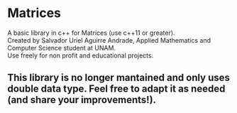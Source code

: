 # Matrices
A basic library in c++ for Matrices (use c++11 or greater).  
Created by Salvador Uriel Aguirre Andrade, Applied Mathematics and Computer Science student at UNAM.  
Use freely for non profit and educational projects.
## This library is no longer mantained and only uses double data type. Feel free to adapt it as needed (and share your improvements!).

